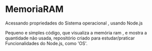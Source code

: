 # MemoriaRAM
Acessando propriedades do Sistema operacional , usando Node.js

Pequeno e simples código, que visualiza a memória ram , e mostra a quantidade não usada, repositório criado para estudar/praticar Funcionalidades do Node.js, como 'OS'.
